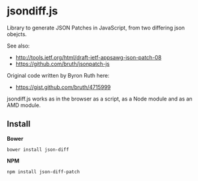 # jsondiff.js

Library to generate JSON Patches in JavaScript, from two differing json obejcts.

See also:
* http://tools.ietf.org/html/draft-ietf-appsawg-json-patch-08
* https://github.com/bruth/jsonpatch-js

Original code written by Byron Ruth here:
* https://gist.github.com/bruth/4715999

jsondiff.js works as in the browser as a script, as a Node module and as an
AMD module.

## Install

**Bower**

```
bower install json-diff
```

**NPM**

```
npm install json-diff-patch
```

